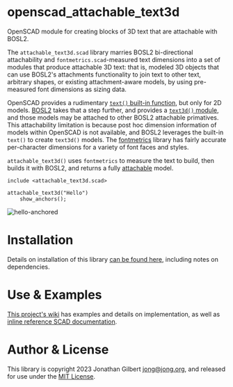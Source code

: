 # openscad_attachable_text3d

OpenSCAD module for creating blocks of 3D text that are attachable with BOSL2.

The `attachable_text3d.scad` library marries BOSL2 bi-directional attachability 
and `fontmetrics.scad`-measured text dimensions into a set of modules that produce 
attachable 3D text: that is, modeled 3D objects that can use BOSL2's attachments 
functionality to join text to other text, arbitrary shapes, or existing 
attachment-aware models, by using pre-measured font dimensions as sizing data. 

OpenSCAD provides a rudimentary [`text()` built-in function](https://en.wikibooks.org/wiki/OpenSCAD_User_Manual/Text), 
but only for 2D models. [BOSL2](https://www.github.com/revarbat/BOSL2/) takes 
that a step further, and provides a [`text3d()` module](https://github.com/revarbat/BOSL2/wiki/shapes3d.scad#module-text3d), 
and those models may be attached to other BOSL2 attachable primatives. This 
attachability limitation is because post hoc dimension information of models 
within OpenSCAD is not available, and BOSL2 leverages the built-in `text()` 
to create `text3d()` models. The [fontmetrics](https://www.thingiverse.com/thing:3004457) 
library has fairly accurate per-character dimensions for a variety of font 
faces and styles. 

`attachable_text3d()` uses `fontmetrics` to measure the text to build, then builds 
it with BOSL2, and returns a fully [attachable](https://github.com/reverbat/BOSL2/wiki/attachments.scad) 
model. 

```
include <attachable_text3d.scad>

attachable_text3d("Hello") 
    show_anchors();
```
![hello-anchored](https://user-images.githubusercontent.com/19860563/235554305-f08ea39a-265d-45cb-8ffc-3930eb450c4b.png)

# Installation

Details on installation of this library [can be found here](https://github.com/jon-gilbert/openscad_attachable_text3d/wiki/Installation), including notes on dependencies.

# Use & Examples

[This project's wiki](https://github.com/jon-gilbert/openscad_attachable_text3d/wiki) has examples and details on implementation, 
as well as [inline reference SCAD documentation](https://github.com/jon-gilbert/openscad_attachable_text3d/wiki/attachable_text3d.scad).

# Author & License

This library is copyright 2023 Jonathan Gilbert <jong@jong.org>, and released for use under the [MIT License](LICENSE.md).

